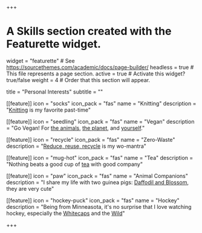 +++
# A Skills section created with the Featurette widget.
widget = "featurette"  # See https://sourcethemes.com/academic/docs/page-builder/
headless = true  # This file represents a page section.
active = true  # Activate this widget? true/false
weight = 4  #  Order that this section will appear.

title = "Personal Interests"
subtitle = ""


[[feature]]
  icon = "socks"
  icon_pack = "fas"
  name = "Knitting"
  description = "[Knitting](https://www.ravelry.com/about) is my favorite past-time"
  

[[feature]]
  icon = "seedling"
  icon_pack = "fas"
  name = "Vegan"
  description = "Go Vegan! For [the animals](https://www.dominionmovement.com/watch), [the planet](https://science.sciencemag.org/content/360/6392/987), and [yourself](https://gamechangersmovie.com/)."
  
[[feature]]
  icon = "recycle"
  icon_pack = "fas"
  name = "Zero-Waste"
  description = "[Reduce, reuse, recycle](https://en.wikipedia.org/wiki/Zero_waste) is my wo-mantra"  
  
[[feature]]
  icon = "mug-hot"
  icon_pack = "fas"
  name = "Tea"
  description = "Nothing beats a good cup of [tea](http://northernlightstea.com/) with good company"
  
[[feature]]
  icon = "paw"
  icon_pack = "fas"
  name = "Animal Companions"
  description = "I share my life with two guinea pigs: [Daffodil and Blossom](/img/Peegs.JPG), they are very cute"
  
  [[feature]]
  icon = "hockey-puck"
  icon_pack = "fas"
  name = "Hockey"
  description = "Being from Minneasota, it's no surprise that I love watching hockey, especially the [Whitecaps](https://whitecaps.nwhl.zone/) and the [Wild](https://www.nhl.com/wild)"
  

+++

